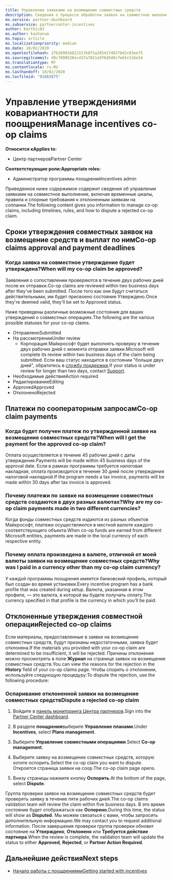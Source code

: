 ```yaml
---
title: Управление заявками на возмещение совместных средств
description: Сведения о процессе обработки заявок на совместное выполнение, включая крайние сроки, проблемы с валютой и спорные вопросы об отклоненных заявках на совместное выполнение.
ms.service: partner-dashboard
ms.subservice: partnercenter-incentives
author: Karthic83
ms.author: kashanum
ms.topic: article
ms.localizationpriority: medium
ms.date: 10/02/2020
ms.openlocfilehash: 27b269016822157b8f3a20541fd027bd2c03ee75
ms.sourcegitcommit: d9c7890520ecd37a7651e976d540cfe65c51be54
ms.translationtype: MT
ms.contentlocale: ru-RU
ms.lasthandoff: 10/02/2020
ms.locfileid: "91663875"
---
```

# <a name="manage-incentives-co-op-claims"></a><span data-ttu-id="8c547-103">Управление утверждениями ковариантности для поощрения</span><span class="sxs-lookup"><span data-stu-id="8c547-103">Manage incentives co-op claims</span></span>

<span data-ttu-id="8c547-104">**Относится к**</span><span class="sxs-lookup"><span data-stu-id="8c547-104">**Applies to:**</span></span>

- <span data-ttu-id="8c547-105">Центр партнеров</span><span class="sxs-lookup"><span data-stu-id="8c547-105">Partner Center</span></span>

<span data-ttu-id="8c547-106">**Соответствующие роли:**</span><span class="sxs-lookup"><span data-stu-id="8c547-106">**Appropriate roles:**</span></span>

- <span data-ttu-id="8c547-107">Администратор программы поощрения</span><span class="sxs-lookup"><span data-stu-id="8c547-107">Incentives admin</span></span>

<span data-ttu-id="8c547-108">Приведенное ниже содержимое содержит сведения об управлении заявками на совместное выполнение, включая временные шкалы, правила и спорные требования к отклоненным заявкам на сопланки.</span><span class="sxs-lookup"><span data-stu-id="8c547-108">The following content gives you information to manage co-op claims, including timelines, rules, and how to dispute a rejected co-op claim.</span></span>

## <a name="co-op-claims-approval-and-payment-deadlines"></a><span data-ttu-id="8c547-109">Сроки утверждения совместных заявок на возмещение средств и выплат по ним</span><span class="sxs-lookup"><span data-stu-id="8c547-109">Co-op claims approval and payment deadlines</span></span>

### <a name="when-will-my-co-op-claim-be-approved"></a><span data-ttu-id="8c547-110">Когда заявка на совместное утверждение будет утверждена?</span><span class="sxs-lookup"><span data-stu-id="8c547-110">When will my co-op claim be approved?</span></span>

<span data-ttu-id="8c547-111">Заявления о сопоставлении проверяются в течение двух рабочих дней после их отправки.</span><span class="sxs-lookup"><span data-stu-id="8c547-111">Co-op claims are reviewed within two business days after they've been submitted.</span></span> <span data-ttu-id="8c547-112">После того как они будут считаться действительными, им будет присвоено состояние Утверждено.</span><span class="sxs-lookup"><span data-stu-id="8c547-112">Once they're deemed valid, they'll be set to Approved status.</span></span>  

<span data-ttu-id="8c547-113">Ниже приведены различные возможные состояния для ваших утверждений о совместных операциях.</span><span class="sxs-lookup"><span data-stu-id="8c547-113">The following are the various possible statuses for your co-op claims.</span></span>

- <span data-ttu-id="8c547-114">Отправлено</span><span class="sxs-lookup"><span data-stu-id="8c547-114">Submitted</span></span>
- <span data-ttu-id="8c547-115">На рассмотрении</span><span class="sxs-lookup"><span data-stu-id="8c547-115">Under review</span></span>
  - <span data-ttu-id="8c547-116">Корпорация Майкрософт будет выполнять проверку в течение двух рабочих дней с момента отправки заявки.</span><span class="sxs-lookup"><span data-stu-id="8c547-116">Microsoft will complete its review within two business days of the claim being submitted.</span></span> <span data-ttu-id="8c547-117">Если ваш статус находится в состоянии "больше двух дней", обратитесь в [службу поддержки](https://partner.microsoft.com/dashboard/support/incentives/servicerequests?category=incentives).</span><span class="sxs-lookup"><span data-stu-id="8c547-117">If your status is under review for longer than two days, contact [Support](https://partner.microsoft.com/dashboard/support/incentives/servicerequests?category=incentives).</span></span>
- <span data-ttu-id="8c547-118">Необходимые действия</span><span class="sxs-lookup"><span data-stu-id="8c547-118">Action required</span></span>
- <span data-ttu-id="8c547-119">Редактирование</span><span class="sxs-lookup"><span data-stu-id="8c547-119">Editing</span></span>
- <span data-ttu-id="8c547-120">Approved</span><span class="sxs-lookup"><span data-stu-id="8c547-120">Approved</span></span>
- <span data-ttu-id="8c547-121">Отклонено</span><span class="sxs-lookup"><span data-stu-id="8c547-121">Rejected</span></span>

## <a name="co-op-claim-payments"></a><span data-ttu-id="8c547-122">Платежи по сооператорным запросам</span><span class="sxs-lookup"><span data-stu-id="8c547-122">Co-op claim payments</span></span>

### <a name="when-will-i-get-the-payment-for-the-approved-co-op-claim"></a><span data-ttu-id="8c547-123">Когда будет получен платеж по утвержденной заявке на возмещение совместных средств?</span><span class="sxs-lookup"><span data-stu-id="8c547-123">When will I get the payment for the approved co-op claim?</span></span>

<span data-ttu-id="8c547-124">Оплата осуществляется в течение 45 рабочих дней с даты утверждения.</span><span class="sxs-lookup"><span data-stu-id="8c547-124">Payments will be made within 45 business days of the approval date.</span></span> <span data-ttu-id="8c547-125">Если в рамках программы требуется налоговая накладная, оплата производится в течение 30 дней после утверждения налоговой накладной.</span><span class="sxs-lookup"><span data-stu-id="8c547-125">If the program needs a tax invoice, payments will be made within 30 days after tax invoice is approved.</span></span>

### <a name="why-are-my-co-op-claim-payments-made-in-two-different-currencies"></a><span data-ttu-id="8c547-126">Почему платежи по заявке на возмещение совместных средств создаются в двух разных валютах?</span><span class="sxs-lookup"><span data-stu-id="8c547-126">Why are my co-op claim payments made in two different currencies?</span></span>

<span data-ttu-id="8c547-127">Когда фонды совместных средств издаются из разных объектов Майкрософт, платежи осуществляются в местной валюте каждого соответствующего объекта.</span><span class="sxs-lookup"><span data-stu-id="8c547-127">When co-op funds are earned from different Microsoft entities, payments are made in the local currency of each respective entity.</span></span>  

### <a name="why-was-i-paid-in-a-currency-other-than-my-co-op-claim-currency"></a><span data-ttu-id="8c547-128">Почему оплата произведена в валюте, отличной от моей валюты заявки на возмещение совместных средств?</span><span class="sxs-lookup"><span data-stu-id="8c547-128">Why was I paid in a currency other than my co-op claim currency?</span></span>

<span data-ttu-id="8c547-129">У каждой программы поощрения имеется банковский профиль, который был создан во время установки.</span><span class="sxs-lookup"><span data-stu-id="8c547-129">Every incentive program has a bank profile that was created during setup.</span></span> <span data-ttu-id="8c547-130">Валюта, указанная в этом профиле, — это валюта, в которой вы будете получать оплату.</span><span class="sxs-lookup"><span data-stu-id="8c547-130">The currency specified in that profile is the currency in which you’ll be paid.</span></span>

## <a name="rejected-co-op-claims"></a><span data-ttu-id="8c547-131">Отклоненные утверждения совместной операции</span><span class="sxs-lookup"><span data-stu-id="8c547-131">Rejected co-op claims</span></span>

<span data-ttu-id="8c547-132">Если материалы, предоставленные в заявке на возмещение совместных средств, будут признаны недостаточными, заявка будет отклонена.</span><span class="sxs-lookup"><span data-stu-id="8c547-132">If the materials you provided with your co-op claim are determined to be insufficient, it will be rejected.</span></span> <span data-ttu-id="8c547-133">Причины отклонения можно просмотреть в поле **Журнал** на странице заявок на возмещение совместных средств.</span><span class="sxs-lookup"><span data-stu-id="8c547-133">You can view the reasons for the rejection in the **History** field of your co-op claims page.</span></span> <span data-ttu-id="8c547-134">Чтобы спорить о отклонении, используйте следующую процедуру:</span><span class="sxs-lookup"><span data-stu-id="8c547-134">To dispute the rejection, use the following procedure:</span></span>

### <a name="dispute-a-rejected-co-op-claim"></a><span data-ttu-id="8c547-135">Оспаривание отклоненной заявки на возмещение совместных средств</span><span class="sxs-lookup"><span data-stu-id="8c547-135">Dispute a rejected co-op claim</span></span>

1. <span data-ttu-id="8c547-136">Войдите в [панель мониторинга Центра партнеров](https://partner.microsoft.com/dashboard/).</span><span class="sxs-lookup"><span data-stu-id="8c547-136">Sign into the [Partner Center dashboard](https://partner.microsoft.com/dashboard/).</span></span>

2. <span data-ttu-id="8c547-137">В разделе **поощрения**выберите **Управление планами**.</span><span class="sxs-lookup"><span data-stu-id="8c547-137">Under **Incentives**, select **Plans management**.</span></span>

3. <span data-ttu-id="8c547-138">Выберите **Управление совместными операциями**.</span><span class="sxs-lookup"><span data-stu-id="8c547-138">Select **Co-op management**.</span></span>

4. <span data-ttu-id="8c547-139">Выберите заявку на возмещение совместных средств, которую хотите оспорить.</span><span class="sxs-lookup"><span data-stu-id="8c547-139">Select the co-op claim you want to dispute.</span></span> <span data-ttu-id="8c547-140">Откроется страница заявки на соop.</span><span class="sxs-lookup"><span data-stu-id="8c547-140">The co-op claim page opens.</span></span>

5. <span data-ttu-id="8c547-141">Внизу страницы нажмите кнопку **Оспорить**.</span><span class="sxs-lookup"><span data-stu-id="8c547-141">At the bottom of the page, select **Dispute**.</span></span>

<span data-ttu-id="8c547-142">Группа проверки заявок на возмещение совместных средств будет проверять заявку в течение пяти рабочих дней.</span><span class="sxs-lookup"><span data-stu-id="8c547-142">The co-op claims validation team will review the claim within five business days.</span></span> <span data-ttu-id="8c547-143">В это время состояние будет отображаться как **Оспорено**.</span><span class="sxs-lookup"><span data-stu-id="8c547-143">During this time, the status will show as **Disputed**.</span></span> <span data-ttu-id="8c547-144">Мы можем связаться с вами, чтобы запросить дополнительную информацию.</span><span class="sxs-lookup"><span data-stu-id="8c547-144">We may contact you to request additional information.</span></span> <span data-ttu-id="8c547-145">После завершения проверки группа проверки обновит состояние на **Утверждено**, **Отклонено** или **Требуется действие партнера**.</span><span class="sxs-lookup"><span data-stu-id="8c547-145">When the review is complete, the validation team will update the status to either **Approved**, **Rejected**, or **Partner Action Required**.</span></span>

## <a name="next-steps"></a><span data-ttu-id="8c547-146">Дальнейшие действия</span><span class="sxs-lookup"><span data-stu-id="8c547-146">Next steps</span></span>

- [<span data-ttu-id="8c547-147">Начало работы с поощрениями</span><span class="sxs-lookup"><span data-stu-id="8c547-147">Getting started with incentives</span></span>](incentives-get-started-intro.md)
